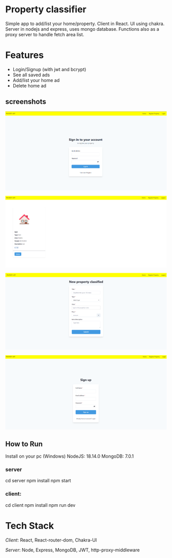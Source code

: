 # Property classifier
Simple app to add/list your home/property.
Client in React. UI using chakra.
Server in nodejs and express, uses mongo database. Functions also as a proxy server to handle fetch area list.

# Features
* Login/Signup (with jwt and bcrypt)
* See all saved ads
* Add/list your home ad
* Delete home ad

## screenshots

![image](https://github.com/FationSH/PropertyApp/blob/master/login_page.png)

![image](https://github.com/FationSH/PropertyApp/blob/master/home_page.png)

![image](https://github.com/FationSH/PropertyApp/blob/master/add_property_page.png)

![image](https://github.com/FationSH/PropertyApp/blob/master/register_page.png)

## How to Run
Install on your pc (Windows)
NodeJS: 18.14.0
MongoDB: 7.0.1

### server
cd server
npm install
npm start

### client:
cd client
npm install
npm run dev

# Tech Stack
*Client*: React, React-router-dom, Chakra-UI

*Server*: Node, Express, MongoDB, JWT, http-proxy-middleware
